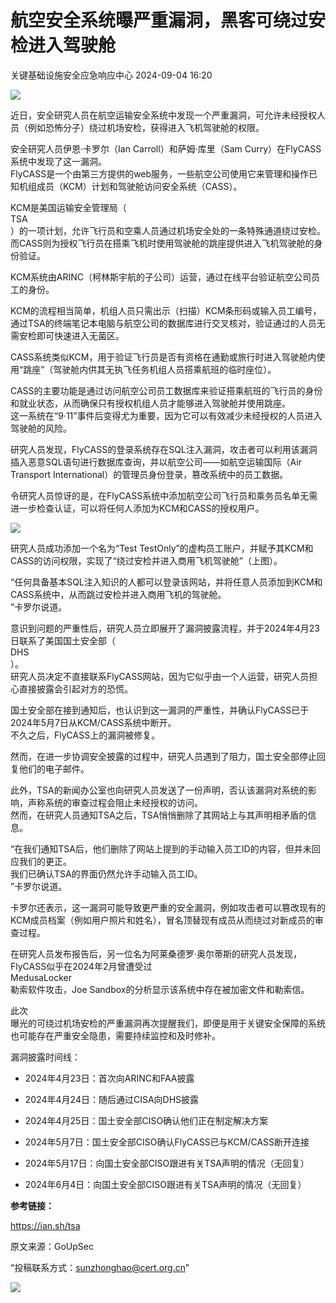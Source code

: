 #  航空安全系统曝严重漏洞，黑客可绕过安检进入驾驶舱   
 关键基础设施安全应急响应中心   2024-09-04 16:20  
  
![](https://mmbiz.qpic.cn/sz_mmbiz_png/iaz5iaQYxGoguCkXImNTlibL0iaEiax1hnkkApNt6MRPvSPBANk5PNTvbknF2uMDg0J4OSX89A4k8u1GfItV0yYJV4g/640?wx_fmt=png&from=appmsg "")  
  
近日，安全研究人员在航空运输安全系统中发现一个严重漏洞，可允许未经授权人员（例如恐怖分子）绕过机场安检，获得进入飞机驾驶舱的权限。  
  
安全研究人员伊恩·卡罗尔（Ian Carroll）和萨姆·库里（Sam Curry）在FlyCASS系统中发现了这一漏洞。  
FlyCASS是一个由第三方提供的web服务，一些航空公司使用它来管理和操作已知机组成员（KCM）计划和驾驶舱访问安全系统（CASS）。  
  
KCM是美国运输安全管理局（  
TSA  
）的一项计划，允许飞行员和空乘人员通过机场安全处的一条特殊通道绕过安检。  
而CASS则为授权飞行员在搭乘飞机时使用驾驶舱的跳座提供进入飞机驾驶舱的身份验证。  
  
KCM系统由ARINC（柯林斯宇航的子公司）运营，通过在线平台验证航空公司员工的身份。  
  
KCM的流程相当简单，机组人员只需出示（扫描）KCM条形码或输入员工编号，通过TSA的终端笔记本电脑与航空公司的数据库进行交叉核对，验证通过的人员无需安检即可快速进入无菌区。  
  
CASS系统类似KCM，用于验证飞行员是否有资格在通勤或旅行时进入驾驶舱内使用“跳座”（驾驶舱内供其无执飞任务机组人员搭乘航班的临时座位）。  
  
CASS的主要功能是通过访问航空公司员工数据库来验证搭乘航班的飞行员的身份和就业状态，从而确保只有授权机组人员才能够进入驾驶舱并使用跳座。  
这一系统在“9·11”事件后变得尤为重要，因为它可以有效减少未经授权的人员进入驾驶舱的风险。  
  
研究人员发现，FlyCASS的登录系统存在SQL注入漏洞，攻击者可以利用该漏洞插入恶意SQL语句进行数据库查询，并以航空公司——如航空运输国际（Air Transport International）的管理员身份登录，篡改系统中的员工数据。  
  
令研究人员惊讶的是，在FlyCASS系统中添加航空公司飞行员和乘务员名单无需进一步检查认证，可以将任何人添加为KCM和CASS的授权用户。  
  
![](https://mmbiz.qpic.cn/sz_mmbiz_png/INYsicz2qhvZUNzlV6PTFAGTibvPvGZxS8IUqy6Fo24OVWRJG2u6mnSYzibB9INHrCul1VUAB12yPvTUQUJmiaJJHw/640?wx_fmt=other&from=appmsg&tp=webp&wxfrom=5&wx_lazy=1&wx_co=1 "")  
  
  
研究人员成功添加一个名为“Test TestOnly”的虚构员工账户，并赋予其KCM和CASS的访问权限，实现了“绕过安检并进入商用飞机驾驶舱”（上图）。  
  
“任何具备基本SQL注入知识的人都可以登录该网站，并将任意人员添加到KCM和CASS系统中，从而跳过安检并进入商用飞机的驾驶舱。  
”卡罗尔说道。  
  
意识到问题的严重性后，研究人员立即展开了漏洞披露流程，并于2024年4月23日联系了美国国土安全部（  
DHS  
）。  
研究人员决定不直接联系FlyCASS网站，因为它似乎由一个人运营，研究人员担心直接披露会引起对方的恐慌。  
  
国土安全部在接到通知后，也认识到这一漏洞的严重性，并确认FlyCASS已于2024年5月7日从KCM/CASS系统中断开。  
不久之后，FlyCASS上的漏洞被修复。  
  
然而，在进一步协调安全披露的过程中，研究人员遇到了阻力，国土安全部停止回复他们的电子邮件。  
  
此外，TSA的新闻办公室也向研究人员发送了一份声明，否认该漏洞对系统的影响，声称系统的审查过程会阻止未经授权的访问。  
然而，在研究人员通知TSA之后，TSA悄悄删除了其网站上与其声明相矛盾的信息。  
  
“在我们通知TSA后，他们删除了网站上提到的手动输入员工ID的内容，但并未回应我们的更正。  
我们已确认TSA的界面仍然允许手动输入员工ID。  
”卡罗尔说道。  
  
卡罗尔还表示，这一漏洞可能导致更严重的安全漏洞，例如攻击者可以篡改现有的KCM成员档案（例如用户照片和姓名），冒名顶替现有成员从而绕过对新成员的审查过程。  
  
在研究人员发布报告后，另一位名为阿莱桑德罗·奥尔蒂斯的研究人员发现，FlyCASS似乎在2024年2月曾遭受过  
MedusaLocker  
勒索软件攻击，Joe Sandbox的分析显示该系统中存在被加密文件和勒索信。  
  
此次  
曝光的可绕过机场安检的严重漏洞再次提醒我们，即便是用于关键安全保障的系统也可能存在严重安全隐患，需要持续监控和及时修补。  
  
漏洞披露时间线：  
  
- 2024年4月23日：首次向ARINC和FAA披露  
  
- 2024年4月24日：随后通过CISA向DHS披露  
  
- 2024年4月25日：国土安全部CISO确认他们正在制定解决方案  
  
- 2024年5月7日：国土安全部CISO确认FlyCASS已与KCM/CASS断开连接  
  
- 2024年5月17日：向国土安全部CISO跟进有关TSA声明的情况（无回复）  
  
- 2024年6月4日：向国土安全部CISO跟进有关TSA声明的情况（无回复）  
  
**参考链接：**  
  
https://ian.sh/tsa  
  
  
  
原文来源：GoUpSec  
  
“投稿联系方式：sunzhonghao@cert.org.cn”  
  
![](https://mmbiz.qpic.cn/sz_mmbiz_jpg/iaz5iaQYxGogvC8qicuLNlkT5ibJnwu1leQiabRVqFk4Sb3q1fqrDhicLBNAqVY4REuTetY1zBYuUdic0nVhZR4FHpAfg/640?wx_fmt=other&wxfrom=5&wx_lazy=1&wx_co=1&tp=webp "")  
  
  
